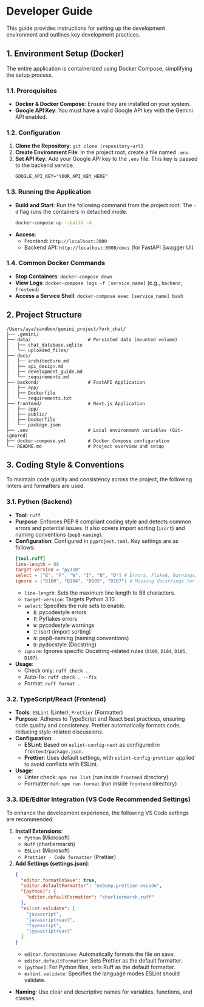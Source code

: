 # Developer Guide

This guide provides instructions for setting up the development environment and outlines key development practices.

## 1. Environment Setup (Docker)

The entire application is containerized using Docker Compose, simplifying the setup process.

### 1.1. Prerequisites

*   **Docker & Docker Compose**: Ensure they are installed on your system.
*   **Google API Key**: You must have a valid Google API key with the Gemini API enabled.

### 1.2. Configuration

1.  **Clone the Repository**: `git clone [repository-url]`
2.  **Create Environment File**: In the project root, create a file named `.env`.
3.  **Set API Key**: Add your Google API key to the `.env` file. This key is passed to the backend service.
    ```
    GOOGLE_API_KEY="YOUR_API_KEY_HERE"
    ```

### 1.3. Running the Application

*   **Build and Start**: Run the following command from the project root. The `-d` flag runs the containers in detached mode.
    ```bash
    docker-compose up --build -d
    ```
*   **Access**: 
    *   Frontend: `http://localhost:3000`
    *   Backend API: `http://localhost:8000/docs` (for FastAPI Swagger UI)

### 1.4. Common Docker Commands

*   **Stop Containers**: `docker-compose down`
*   **View Logs**: `docker-compose logs -f [service_name]` (e.g., `backend`, `frontend`)
*   **Access a Service Shell**: `docker-compose exec [service_name] bash`

## 2. Project Structure

```
/Users/aya/sandbox/gemini_project/fork_chat/
├── .gemini/
├── data/                     # Persisted data (mounted volume)
│   ├── chat_database.sqlite
│   └── uploaded_files/
├── docs/
│   ├── architecture.md
│   ├── api_design.md
│   ├── development_guide.md
│   └── requirements.md
├── backend/                  # FastAPI Application
│   ├── app/
│   ├── Dockerfile
│   └── requirements.txt
├── frontend/                 # Next.js Application
│   ├── app/
│   ├── public/
│   ├── Dockerfile
│   └── package.json
├── .env                      # Local environment variables (Git-ignored)
├── docker-compose.yml        # Docker Compose configuration
└── README.md                 # Project overview and setup
```

## 3. Coding Style & Conventions

To maintain code quality and consistency across the project, the following linters and formatters are used.

### 3.1. Python (Backend)

*   **Tool**: `ruff`
*   **Purpose**: Enforces PEP 8 compliant coding style and detects common errors and potential issues. It also covers import sorting (`isort`) and naming conventions (`pep8-naming`).
*   **Configuration**: Configured in `pyproject.toml`. Key settings are as follows:
    ```toml
    [tool.ruff]
    line-length = 88
    target-version = "py310"
    select = ["E", "F", "W", "I", "N", "D"] # Errors, Flake8, Warnings, Isort, Naming, Docstrings
    ignore = ["D100", "D104", "D105", "D107"] # Missing docstrings for modules, packages, functions, __init__
    ```
    *   `line-length`: Sets the maximum line length to 88 characters.
    *   `target-version`: Targets Python 3.10.
    *   `select`: Specifies the rule sets to enable.
        *   `E`: pycodestyle errors
        *   `F`: Pyflakes errors
        *   `W`: pycodestyle warnings
        *   `I`: isort (import sorting)
        *   `N`: pep8-naming (naming conventions)
        *   `D`: pydocstyle (Docstring)
    *   `ignore`: Ignores specific Docstring-related rules (`D100`, `D104`, `D105`, `D107`).
*   **Usage**:
    *   Check only: `ruff check .`
    *   Auto-fix: `ruff check . --fix`
    *   Format: `ruff format .`

### 3.2. TypeScript/React (Frontend)

*   **Tools**: `ESLint` (Linter), `Prettier` (Formatter)
*   **Purpose**: Adheres to TypeScript and React best practices, ensuring code quality and consistency. Prettier automatically formats code, reducing style-related discussions.
*   **Configuration**:
    *   **ESLint**: Based on `eslint-config-next` as configured in `frontend/package.json`.
    *   **Prettier**: Uses default settings, with `eslint-config-prettier` applied to avoid conflicts with ESLint.
*   **Usage**:
    *   Linter check: `npm run lint` (run inside `frontend` directory)
    *   Formatter run: `npm run format` (run inside `frontend` directory)

### 3.3. IDE/Editor Integration (VS Code Recommended Settings)

To enhance the development experience, the following VS Code settings are recommended:

1.  **Install Extensions**:
    *   `Python` (Microsoft)
    *   `Ruff` (charliermarsh)
    *   `ESLint` (Microsoft)
    *   `Prettier - Code formatter` (Prettier)
2.  **Add Settings (settings.json)**:
    ```json
    {
      "editor.formatOnSave": true,
      "editor.defaultFormatter": "esbenp.prettier-vscode",
      "[python]": {
        "editor.defaultFormatter": "charliermarsh.ruff"
      },
      "eslint.validate": [
        "javascript",
        "javascriptreact",
        "typescript",
        "typescriptreact"
      ]
    }
    ```
    *   `editor.formatOnSave`: Automatically formats the file on save.
    *   `editor.defaultFormatter`: Sets Prettier as the default formatter.
    *   `[python]`: For Python files, sets Ruff as the default formatter.
    *   `eslint.validate`: Specifies the language modes ESLint should validate.

*   **Naming**: Use clear and descriptive names for variables, functions, and classes.

